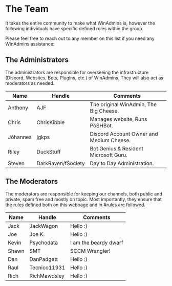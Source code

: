 # The Team

It takes the entire community to make what WinAdmins is, however the following individuals have specific defined roles within the group.

Please feel free to reach out to any member on this list if you need any WinAdmins assistance:

## The Administrators

The administrators are responsible for overseeing the infrastructure (Discord, Websites, Bots, Plugins, etc.) of WinAdmins. They will also act as moderators as needed.

Name|Handle|Comments
-|-|-
Anthony|AJF|The original WinAdmin, The Big Cheese.
Chris|ChrisKibble|Manages website, Runs PoSHBot.
Jóhannes|jgkps|Discord Account Owner and Medium Cheese.
Riley|DuckStuff|Bot Genius & Resident Microsoft Guru.
Steven|DarkRaven/fSociety|Day to Day Administration.

## The Moderators

The moderators are responsible for keeping our channels, both public and private, spam free and mostly on topic.  Most importantly, they ensure that the rules defined both on this webpage and in #rules are followed.

Name|Handle|Comments
-|-|-
Jack|JackWagon|Hello :)
Joe|Joe K.|Hello :)
Kevin|Psychodata|I am the beardy dwarf
Shawn|SMT|SCCM Wrangler!
Dan|DanPadgett|Hello :)
Raul|Tecnico11931|Hello :)
Rich|RichMawdsley|Hello :)
